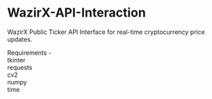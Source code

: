 # WazirX-API-Interaction
WazirX Public Ticker API Interface for real-time cryptocurrency price updates.

Requirements -  
tkinter  
requests  
cv2  
numpy  
time
